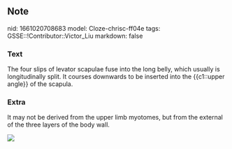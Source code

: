 ## Note
nid: 1661020708683
model: Cloze-chrisc-ff04e
tags: GSSE::!Contributor::Victor_Liu
markdown: false

### Text
The four slips of levator scapulae fuse into the long belly, which usually is longitudinally split. It courses downwards to be inserted into the {{c1::upper angle}} of the scapula.

### Extra
It may not be derived from the upper limb myotomes, but from the
external of the three layers of the body wall.
<div><img src=
"paste-eaaf93d197e6e8640b27bc03369f3e49f1040087.jpg"></div>
